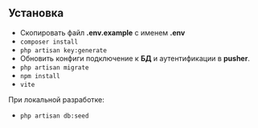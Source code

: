 ## Установка

- Скопировать файл **.env.example** с именем **.env**
- `composer install`
- `php artisan key:generate`
- Обновить конфиги подключение к **БД** и аутентификации в **pusher**.
- `php artisan migrate`
- `npm install`
- `vite`

При локальной разработке:
- `php artisan db:seed`
